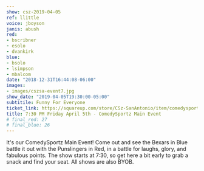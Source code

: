 ```yaml
---
show: csz-2019-04-05
ref: llittle
voice: jboyson
janis: abush
red:
- bscribner
- esolo
- dvankirk
blue:
- bsolo
- lsimpson
- mbalcom
date: "2018-12-31T16:44:08-06:00"
images:
- images/cszsa-event7.jpg
show_date: "2019-04-05T19:30:00-05:00"
subtitile: Funny For Everyone
ticket_link: https://squareup.com/store/CSz-SanAntonio/item/comedysportz-friday-night-32
title: 7:30 PM Friday April 5th - ComedySportz Main Event
# final_red: 27
# final_blue: 26
---
```


It's our ComedySportz Main Event! Come out and see the Bexars in Blue battle it out with the Punslingers in Red, in a battle for laughs, glory, and fabulous points. The show starts at 7:30, so get here a bit early to grab a snack and find your seat. All shows are also BYOB.
